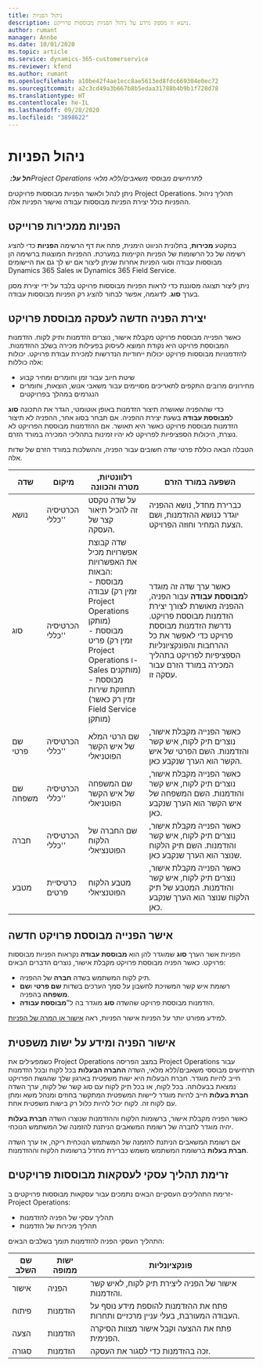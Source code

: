 ```yaml
---
title: ניהול הפניות
description: נושא זו מספק מידע על ניהול הפניות מבוססות פרוייקט.
author: rumant
manager: Annbe
ms.date: 10/01/2020
ms.topic: article
ms.service: dynamics-365-customerservice
ms.reviewer: kfend
ms.author: rumant
ms.openlocfilehash: a10be42f4ae1ecc8ae5613ed8fdc669304e0ec72
ms.sourcegitcommit: a2c3cd49a3b667b8b5edaa31788b4b9b1f728d78
ms.translationtype: HT
ms.contentlocale: he-IL
ms.lasthandoff: 09/28/2020
ms.locfileid: "3898622"
---
```

# <a name="manage-leads"></a>ניהול הפניות

_**חל על:** ‏Project Operations לתרחישים מבוססי משאבים/ללא מלאי_

ניתן לנהל ולאשר הפניות מבוססות פרויקטים Project Operations. תהליך ניהול ההפניות כולל יצירת הפניות מבוססות עבודה ואישור הפניות אלה. 

## <a name="project-sales-leads"></a>הפניות ממכירות פרוייקט

במקטע **מכירות**, בחלונית הניווט הימנית, פתח את דף הרשימה **הפניות** כדי להציג רשימה של כל הרשומות של הפניות הקיימות במערכת. ההפניות המוצגות ברשימה הן מבוססות עבודה וסוגי הפניות אחרות שניתן ליצור אם יש לך גם את היישומים Dynamics 365 Sales או Dynamics 365 Field Service.

ניתן ליצור תצוגה מסוננת כדי לראות הפניות מבוססות פרויקט בלבד על ידי יצירת מסנן בערך **סוג**. לדוגמה, אפשר לבחור להציג רק הפניות מבוססות עבודה.

## <a name="create-a-new-lead-for-a-project-based-deal"></a>יצירת הפניה חדשה לעסקה מבוססת פרויקט

כאשר הפנייה מבוססת פרויקט מקבלת אישור, נוצרים הזדמנות ותיק לקוח. הזדמנות המבוססת פרויקט היא נקודת המוצא לעיסוק בפעילות מכירה בשלב ההזדמנות. להזדמנויות מבוססות פרויקט יכולות ייחודיות הנדרשות למכירת עבודת פרויקט. יכולות אלה כוללות:

- שיטת חיוב עבור זמן וחומרים ומחיר קבוע
- מחירונים מרובים התקפים לתאריכים מסויימים עבור משאבי אנוש, הוצאות, וחומרים הנגרמים במהלך בפרויקטים

כדי שההפניה שאושרה תיצור הזדמנות באופן אוטומטי, הגדר את התכונה **סוג** ל**מבוססת עבודה** בשעת יצירת ההפניה. אם תבחר בסוג אחר, ההפניה לא תיצור הזדמנות מבוססת פרויקט כאשר היא תאושר. אם ההזדמנות מבוססת הפרויקט לא נוצרת, היכולות הספציפיות לפרויקט לא יהיו זמינות בתהליכי המכירה במורד הזרם.

הטבלה הבאה כוללת פרטי שדה חשובים עבור הפניה, וההשלכות במורד הזרם של שדות אלה.
 
| **שדה** | **מיקום** | **רלוונטיות, מטרה והכוונה** | **השפעה במורד הזרם** |
| --- | --- | --- | --- |
| נושא | הכרטיסיה 'כללי' | על שדה טקסט זה להכיל תיאור קצר של העסקה. | כברירת מחדל, נושא ההפניה יוגדר כנושא ההזדמנות, ושם הצעת המחיר וחוזה הפרויקט. |
| סוג | הכרטיסיה 'כללי' | שדה קבוצת אפשרויות מכיל את האפשרויות הבאות:</br>- מבוססת עבודה (זמין רק Project Operations מותקן)</br>- מבוססת פריט (זמין רק Project Operations ו-Sales מותקנים)</br>- מבוססת תחזוקת שירות (זמין רק כאשר Field Service מותקן) | כאשר ערך שדה זה מוגדר ל**מבוססת עבודה** עבור הפניה, ההפניה מאושרת לצורך יצירת הזדמנות מבוססת פרויקט. נדרשת הזדמנות מבוססת פרויקט כדי לאפשר את כל ההרחבות והפונקציונליות הספציפיות לפרויקט בתהליך המכירה במורד הזרם עבור עסקה זו. |
| שם פרטי | הכרטיסיה 'כללי' | שם הרטי המלא של איש הקשר הפוטניאלי | כאשר הפנייה מקבלת אישור, נוצרים תיק לקוח, איש קשר והזדמנות. השם הפרטי של איש הקשר הוא הערך שנקבע כאן. |
| שם משפחה | הכרטיסיה 'כללי' | שם המשפחה של איש הקשר הפוטניאלי | כאשר הפנייה מקבלת אישור, נוצרים תיק לקוח, איש קשר והזדמנות. השם המשפחה של איש הקשר הוא הערך שנקבע כאן. |
| חברה | הכרטיסיה 'כללי' | שם החברה של הלקוח הפוטנציאלי | כאשר הפנייה מקבלת אישור, נוצרים תיק לקוח, איש קשר והזדמנות. השם תיק הלקוח שנוצר הוא הערך שנקבע כאן. |
| מטבע | כרטיסיית פרטים | מטבע הלקוח הפוטנציאלי | כאשר הפנייה מקבלת אישור, נוצרים תיק לקוח, איש קשר והזדמנות. המטבע של תיק הלקוח שנוצר הוא הערך שנקבע כאן. |

## <a name="qualify-a-new-project-based-lead"></a>אישר הפנייה מבוססת פרויקט חדשה

הפניות אשר הערך **סוג** שמוגדר להן הוא **מבוססת עבודה** נקראות הפניות מבוססות פרויקט. כאשר הפניה מבוססת פרויקט מקבלת אישור, נוצרים הדברים הבאים:

- תיק לקוח המשתמש בשדה **חברה** של ההפניה.
- רשומת איש קשר המשויכת לחשבון על סמך הערכים בשדות **שם פרטי** ו**שם משפחה** בהפניה.
- הזדמנות מבוססת פרויקט שהשדה **סוג** מוגדר בה ל&quot;**מבוססת עבודה**.

למידע מפורט יותר על הפניות אישור הפניות, ראה [אישור או המרה של הפניות](https://docs.microsoft.com/dynamics365/sales-enterprise/qualify-lead-convert-opportunity-sales).

## <a name="lead-qualification-and-legal-entity-information"></a>אישור הפניה ומידע על ישות משפטית 

כשמפעילים את Project Operations במצב הפריסה Project Operations עבור תרחישים מבוססי משאבים/ללא מלאי, השדה **החברה הבעלות** בכל לקוח ובכל הזדמנות חייב להיות מוגדר. חברת הבעלות היא ישות משפטית בארגון שלך שהגשת הפרויקט נמצאת בבעלותה. בכל לקוח, או בכל תיק לקוח עם סוג קשר של לקוח, ערך השדה **חברת בעלות** חייב להיות מוגדר ליישות המשפטית המתקשר בחוזים ומנהל משא ומתן עם לקוח זה. לקוח יכול להיות כלול רק בישות משפטית אחת.

כאשר הפניה מקבלת אישור, ברשומות הלקוח וההזדמנות שנוצרו השדה **חברת בעלות** יהיה מוגדר לחברה של רשומת המשאבים הניתנת להזמנה של המשתמש הנוכחי.

אם רשומת המשאבים הניתנת להזמנה של המשתמש הנוכחית ריקה, אז ערך השדה **חברת בעלות** ברשומת המשתמש משמש כברירת מחדל ברשומות הלקוח וההזדמנות.

## <a name="business-process-flow-for-project-based-deals"></a>זרימת תהליך עסקי לעסקאות מבוססות פרויקטים

זרימת התהליכים העסקיים הבאים נתמכים עבור עסקאות מבוססות פרויקטים ב-Project Operations:

- תהליך עסקי של הפניה להזדמנות
- תהליך מכירות של הזדמנות

התהליך העסקי הפניה להזדמנות תומך בשלבים הבאים:

| שם השלב | ישות ממופה | פונקציונליות |
| --- | --- | --- |
| אישור | הפניה | אישור של הפניה ליצירת תיק לקוח, לאיש קשר והזדמנות. |
| פיתוח | הזדמנות | פתח את ההזדמנות להוספת מידע נוסף על העבודה המעורבת, בעלי עניין מרכזיים ותחרות. |
| הצעה | הזדמנות | פתח את ההצעה וקבל אישור מצוות הסיקרה הפנימית. |
| סגורה | הזדמנות | זכה בהזדמנות כדי לסגור את העסקה. |
